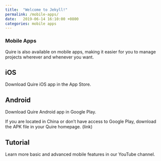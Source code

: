 ```yaml
---
title:  "Welcome to Jekyll!"
permalink: /mobile-apps/
date:   2019-06-14 16:10:00 +0800
categories: mobile apps
---
```





### Mobile Apps
Quire is also available on mobile apps, making it easier for you to manage projects wherever and whenever you want. 


## iOS
Download Quire iOS app in the App Store.



## Android 
Download Quire Android app in Google Play.

If you are located in China or don’t have access to Google Play, download the APK file in your Quire homepage. (link)

 



## Tutorial 
Learn more basic and advanced mobile features in our YouTube channel.


